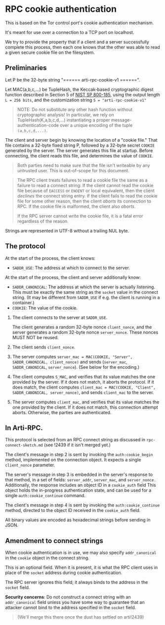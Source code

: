 # RPC cookie authentication

This is based on the Tor control port's cookie authentication mechanism.

It's meant for use over a connection to a TCP port on localhost.

We try to provide the property that if a client and a server successfully
complete this process, then each one knows that the other was able to read
a given secure cookie file on the filesystem.


## Preliminaries

Let P be the 32-byte string
"====== arti-rpc-cookie-v1 ======".

Let MAC(a,b,c,...) be TupleHash,
the Keccak-based cryptographic digest function
described in Section 5 of [NIST SP 800-185],
using the output length `L = 256 bits`,
and the customization string `S = "arti-rpc-cookie-v1"`

> NOTE: Do not substitute any other hash function without cryptographic
> analysis!  In particular, we rely on TupleHash(K,a,b,c,d,...)
> instantiating a proper message-authentication-code over a unique
> encoding of the tuple `(a,b,c,d,...)`.

The client and server begin by knowing the location of a "cookie file."
That file contains a 32-byte fixed string P, followed by a 32-byte secret
`COOKIE` generated by the server. The server generates this file at startup.
Before connecting, the client reads this file,
and determines the value of `COOKIE`.

> Both parties need to make sure that the file isn't writeable by any
> untrusted user.  This is out-of-scope for this document.

> The RPC client treats failures to read a cookie file
> the same as a failure to read a connect string:
> If the client cannot read the cookie file because of `EACCESS` or `ENOENT`
> or local equivalent,
> then the client *declines* the connect string entry.
> If the client fails to read the cookie file for some other reason,
> then the client *aborts* its connection to RPC.
> If the cookie file is malformed, the client also *aborts*.
>
> If the RPC server cannot write the cookie file,
> it is a fatal error regardless of the reason.


Strings are represented in UTF-8 without a trailing NUL byte.

[NIST SP 800-185]: https://nvlpubs.nist.gov/nistpubs/SpecialPublications/NIST.SP.800-185.pdf

## The protocol

At the start of the process, the client knows:
  - `SADDR_USE`: The address at which to connect to the server.

At the start of the process, the client and server additionally know:
  - `SADDR_CANONICAL`: The address at which the server is actually listening.
    This must be exactly the same string as the `socket` value
    in the connect string.
    (It may be different from `SADDR_USE`
    if e.g. the client is running in a container.)
  - `COOKIE`: The value of the cookie.

1. The client connects to the server at `SADDR_USE`.

   The client generates a random 32-byte nonce `client_nonce`,
   and the server generates a random 32-byte nonce `server_nonce`.
   These nonces MUST NOT be reused.

2. The client sends `client_nonce`.

3. The server computes
   `server_mac = MAC(COOKIE, "Server", SADDR_CANONICAL, client_nonce)`
   and sends (`server_mac`, `SADDR_CANONICAL`, `server_nonce`).
   (See below for the encoding.)

4. The client computes `S_MAC`, and verifies that its value matches the one
   provided by the server.  If it does not match, it aborts the protocol.
   If it does match, the client computes
   `client_mac = MAC(COOKIE, "Client", SADDR_CANONICAL, server_nonce)`,
   and sends `client_mac` to the server.

5. The server computes `client_mac`, and verifies that its value matches the one
   provided by the client.  If it does not match, this connection attempt aborts.
   Otherwise, the parties are authenticated.

## In Arti-RPC.

This protocol is selected from an RPC connect string as discussed
in `rpc-connect-sketch.md` (see !2439 if it isn't merged yet.)

The client's message in step 2 is sent by invoking the `auth:cookie_begin` method,
implemented on the connection object.
It expects a single `client_nonce` parameter.

The server's message in step 3 is embedded in the server's response to that
method, in a set of fields: `server_addr`, `server_mac`, and `server_nonce.`
Additionally, the response includes an object ID in a `cookie_auth` field
This object holds the in-progress authentication state, and can be used
for a single `auth:cookie_continue` command.

The client's message in step 4 is sent by invoking the
`auth:cookie_continue` method,
directed to the object ID received in the `cookie_auth` field.

All binary values are encoded as hexadecimal strings before sending in JSON.

## Amendment to connect strings

When cookie authentication is in use, we may also specify `addr_canonical`
in the `cookie` object in the connect string.

This is an optional field.
When it is present, it is what the RPC client uses
in place of the `socket` address
during cookie authentication.

The RPC server ignores this field; it always binds to the address
in the `socket` field.

**Security concerns**: Do not construct a connect string with an
`addr_canonical` field unless you have some way to guarantee
that an attacker cannot bind to the address specified in the `socket`
field.

> (We'll merge this there once the dust has settled on arti!2439)
